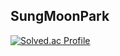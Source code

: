 ## SungMoonPark




[![Solved.ac Profile](http://mazassumnida.wtf/api/v2/generate_badge?boj=smooo2)](https://solved.ac/smooo2/)


<!--
**SungMoonPark/SungMoonPark** is a ✨ _special_ ✨ repository because its `README.md` (this file) appears on your GitHub profile.
Here are some ideas to get you started:

- 🔭 I’m currently working on ...
- 🌱 I’m currently learning ...
- 👯 I’m looking to collaborate on ...
- 🤔 I’m looking for help with ...
- 💬 Ask me about ...
- 📫 How to reach me: ...
- 😄 Pronouns: ...
- ⚡ Fun fact: ...
-->
